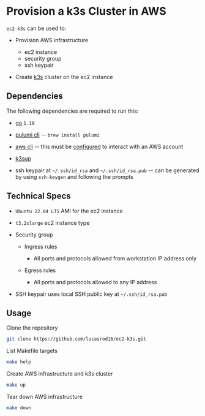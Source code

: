 # Provision a k3s Cluster in AWS

`ec2-k3s` can be used to:

- Provision AWS infrastructure
  - ec2 instance
  - security group
  - ssh keypair

- Create [k3s](https://docs.k3s.io/) cluster on the ec2 instance

## Dependencies

The following dependencies are required to run this:

- [go](https://go.dev/doc/install) `1.19`

- [pulumi cli](https://www.pulumi.com/docs/get-started/install/) -- `brew install pulumi`

- [aws cli](https://docs.aws.amazon.com/cli/latest/userguide/getting-started-install.html) -- this must be [configured](https://docs.aws.amazon.com/cli/latest/userguide/cli-configure-quickstart.html) to interact with an AWS account

- [k3sup](https://github.com/alexellis/k3sup)

- ssh keypair at `~/.ssh/id_rsa` and `~/.ssh/id_rsa.pub` -- can be generated by using `ssh-keygen` and following the prompts

## Technical Specs

- `Ubuntu 22.04 LTS` AMI for the ec2 instance

- `t3.2xlarge` ec2 instance type

- Security group

  - Ingress rules
  
    - All ports and protocols allowed from workstation IP address only

  - Egress rules

    - All ports and protocols allowed to any IP address

- SSH keypair uses local SSH public key at `~/.ssh/id_rsa.pub`

## Usage

Clone the repository

```bash
git clone https://github.com/lucasrod16/ec2-k3s.git
```

List Makefile targets

```bash
make help
```

Create AWS infrastructure and k3s cluster

```bash
make up
```

Tear down AWS infrastructure

```bash
make down
```
